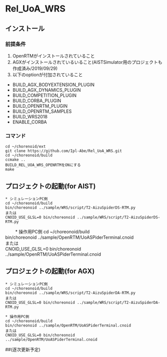 # Rel_UoA_WRS

## インストール  
### 前提条件  
1. OpenRTMがインストールされていること  
2. AGXがインストールされているいること(AISTSimulator用のプロジェクトも作成済み/2019/09/29)  
3. 以下のoptionが付加されていること  
* BUILD_AGX_BODYEXTENSION_PLUGIN  
* BUILD_AGX_DYNAMICS_PLUGIN  
* BUILD_COMPETITION_PLUGIN  
* BUILD_CORBA_PLUGIN  
* BUILD_OPENRTM_PLUGIN  
* BUILD_OPENRTM_SAMPLES  
* BUILD_WRS2018  
* ENABLE_CORBA  






### コマンド
    cd ~/chorenoid/ext   
    git clone https://github.com/Ipl-Abe/Rel_UoA_WRS.git  
    cd ~/choreonoid/build   
    ccmake ..   
    BUILD_REL_UOA_WRS_OPENRTMをONにする  
    make   
    
## プロジェクトの起動(for AIST)
    * シミュレーションPC側
    cd ~/choreonoid/build
    bin/choreonoid ../sample/WRS/script/T2-AizuSpiderDS-RTM.py  
    または  
    CNOID_USE_GLSL=0 bin/choreonoid ../sample/WRS/script/T2-AizuSpiderDS-RTM.py  
　　
    * 操作用PC側
    cd ~/choreonoid/build  
    bin/choreonoid ../sample/OpenRTM/UoASPiderTerminal.cnoid  
    または  
    CNOID_USE_GLSL=0 bin/choreonoid ../sample/OpenRTM/UoASPiderTerminal.cnoid  

## プロジェクトの起動(for AGX)
    * シミュレーションPC側
    cd ~/choreonoid/build   
    bin/choreonoid ../sample/WRS/script/T2-AizuSpiderDA-RTM.py  
    または  
    CNOID_USE_GLSL=0 bin/choreonoid ../sample/WRS/script/T2-AizuSpiderDA-RTM.py  
    
    * 操作用PC側
    cd ~/choreonoid/build  
    bin/choreonoid ../sample/OpenRTM/UoASPiderTerminal.cnoid  
    または  
    CNOID_USE_GLSL=0 bin/choreonoid ../sample/OpenRTM/UoASPiderTerminal.cnoid  
##(逐次更新予定)
